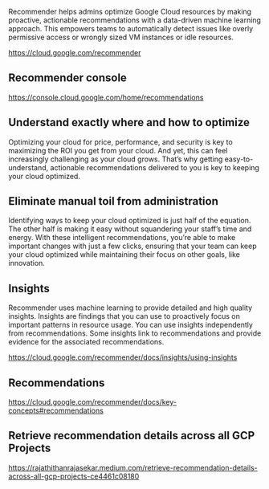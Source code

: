 Recommender helps admins optimize Google Cloud resources by making proactive, actionable recommendations with a data-driven machine learning approach. This empowers teams to automatically detect issues like overly permissive access or wrongly sized VM instances or idle resources.

https://cloud.google.com/recommender

## Recommender console

https://console.cloud.google.com/home/recommendations

## Understand exactly where and how to optimize

Optimizing your cloud for price, performance, and security is key to maximizing the ROI you get from your cloud. And yet, this can feel increasingly challenging as your cloud grows. That’s why getting easy-to-understand, actionable recommendations delivered to you is key to keeping your cloud optimized.

## Eliminate manual toil from administration

Identifying ways to keep your cloud optimized is just half of the equation. The other half is making it easy without squandering your staff’s time and energy. With these intelligent recommendations, you’re able to make important changes with just a few clicks, ensuring that your team can keep your cloud optimized while maintaining their focus on other goals, like innovation.

## Insights


Recommender uses machine learning to provide detailed and high quality insights. Insights are findings that you can use to proactively focus on important patterns in resource usage. You can use insights independently from recommendations. Some insights link to recommendations and provide evidence for the associated recommendations.


https://cloud.google.com/recommender/docs/insights/using-insights


## Recommendations

https://cloud.google.com/recommender/docs/key-concepts#recommendations

## Retrieve recommendation details across all GCP Projects

https://rajathithanrajasekar.medium.com/retrieve-recommendation-details-across-all-gcp-projects-ce4461c08180


